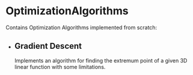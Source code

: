 # OptimizationAlgorithms
Contains Optimization Algorithms implemented from scratch:

- Gradient Descent
    -
    Implements an algorithm for finding the extremum point of a given 3D linear function with some limitations.
